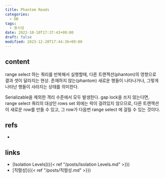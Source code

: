 ```yaml
---
title: Phantom Reads
categories:
  - DB
tags:
  - 동시성
date: 2022-10-10T17:37:43+09:00
draft: false
modified: 2023-12-20T17:44:36+09:00
---
```


## content
range select 하는 쿼리를 반복해서 실행할때, 다른 트랜잭션(phantom)의 영향으로 결과 셋이 달라지는 현상. 존재하지 않는(phantom) 새로운 행들이 나타나거나, 그렇게 나타난 행들이 사라지는 상태를 의미한다.

Serializable을 제외한 격리 수준에서 모두 발생한다. gap lock을 쓰지 않는다면, range select 쿼리의 대상인 rows set 외에는 락이 걸려있지 않으므로, 다른 트랜잭션이 새로운 row를 만들 수 있고, 그 row가 다음번 range select 에 걸릴 수 있는 것이다.



## refs
- 


## links
- [Isolation Levels]({{< ref "/posts/Isolation Levels.md" >}})
- [직렬성]({{< ref "/posts/직렬성.md" >}})
